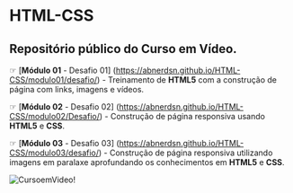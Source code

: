 # HTML-CSS
## Repositório público do Curso em Vídeo.
☞ [**Módulo 01** - Desafio 01] (https://abnerdsn.github.io/HTML-CSS/modulo01/desafio/) -
Treinamento de **HTML5** com a construção de página com links, imagens e vídeos.

☞ [**Módulo 02** - Desafio 02] (https://abnerdsn.github.io/HTML-CSS/modulo02/Desafio/) -
Construção de página responsiva usando **HTML5** e **CSS**.

☞ [**Módulo 03** - Desafio 03] (https://abnerdsn.github.io/HTML-CSS/modulo03/desafio/) -
Construção de página responsiva utilizando imagens em paralaxe aprofundando os conhecimentos em **HTML5** e **CSS**.

![CursoemVideo!](https://i.ytimg.com/vi/P8LxrpNQrTU/maxresdefault.jpg)


